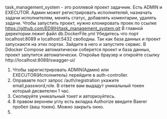 task_management_system - это роллевой проект задачник. Есть ADMIN и EXECUTOR. Админ может регистрировать исполнителей, назначать задачи исполнителям, менять статус, добавлять коментарии, удалять задачи.
Чтобы запустить проект, нужно клонировать проек по ссылке https://github.com/ED9IH/task_management_system.git
В главной деректории лежит файл db.DockerFile.yml
Убедитесь что порт localhost:8089 и localhost:5432 свободны. Так как база данных и проект запускаютя на этих портах.
Зайдите в него и запустите сервис. 
В Ddocker Compose автоматически соберется проект и база данных, проект запутится автоматически.
Откройье браузер и откройте ссылку http://localhost:8089/swagger-ui/
1. Чтобы зарегистрировать ADMIN(Админ) или EXECUTOR(Исполнитель) перейдите в auth-controller.
2. Оправавте пост запрос /auth/registration укажите email,password,role. В ответе вам выдадут уникальный токен который десвителен 1 час.
3. Скопируйте уникальный токет и авторизуйтесь.
4. В правом верхнем углу есть вкладка Authorize введите Baerer пробел {ваш токен}. Можно закрыть окно.
5. 
  
